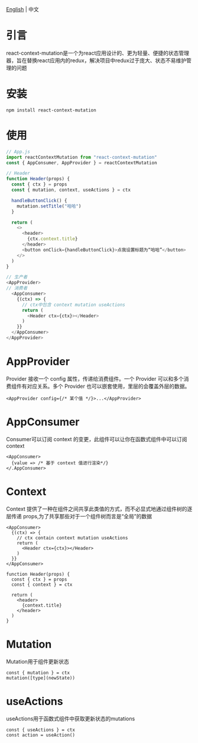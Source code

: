 [English](README.md) | 中文  




# 引言

react-context-mutation是一个为react应用设计的、更为轻量、便捷的状态管理器，旨在替换react应用内的redux，解决项目中redux过于庞大、状态不易维护管理的问题




# 安装
```
npm install react-context-mutation
```




# 使用

```js
// App.js
import reactContextMutation from "react-context-mutation"
const { AppConsumer, AppProvider } = reactContextMutation

// Header
function Header(props) {
  const { ctx } = props
  const { mutation, context, useActions } = ctx

  handleButtonClick() {
    mutation.setTitle("哈哈")
  }

  return (
    <>
      <header>
        {ctx.context.title}
      </header>
      <button onClick={handleButtonClick}>点我设置标题为“哈哈”</button>
    </>
  )
}

// 生产者
<AppProvider>
// 消费者
  <AppConsumer>
    {(ctx) => {
      // ctx中包含 context mutation useActions
      return (
        <Header ctx={ctx}></Header>
      )
    }}
  </AppConsumer>
</AppProvider>
```




# AppProvider
Provider 接收一个 config 属性，传递给消费组件。一个 Provider 可以和多个消费组件有对应关系。多个 Provider 也可以嵌套使用，里层的会覆盖外层的数据。

```
<AppProvider config={/* 某个值 */}>...</AppProvider>
```




# AppConsumer
Consumer可以订阅 context 的变更，此组件可以让你在函数式组件中可以订阅 context


```
<AppConsumer>
  {value => /* 基于 context 值进行渲染*/}
</.AppConsumer>
```




# Context
Context 提供了一种在组件之间共享此类值的方式，而不必显式地通过组件树的逐层传递 props,为了共享那些对于一个组件树而言是“全局”的数据
```
<AppConsumer>
  {(ctx) => {
    // ctx contain context mutation useActions
    return (
      <Header ctx={ctx}></Header>
    )
  }}
</AppConsumer>

function Header(props) {
  const { ctx } = props
  const { context } = ctx

  return (
    <header>
      {context.title}
    </header>
  )
}

```




# Mutation
Mutation用于组件更新状态
```
const { mutation } = ctx
mutation([type](newState))
```




# useActions
useActions用于函数式组件中获取更新状态的mutations
```
const { useActions } = ctx
const action = useAction()
```
